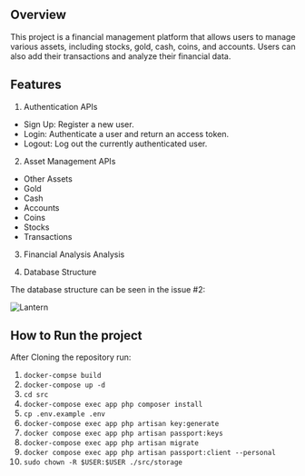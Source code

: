 ## Overview

This project is a financial management platform that allows users to manage various assets, including stocks, gold, cash, coins, and accounts. Users can also add their transactions and analyze their financial data.

## Features

1. Authentication APIs
- Sign Up: Register a new user.
- Login: Authenticate a user and return an access token.
- Logout: Log out the currently authenticated user.

2. Asset Management APIs

- Other Assets
- Gold
- Cash
- Accounts
- Coins
- Stocks
- Transactions

3. Financial Analysis
Analysis


3. Database Structure

The database structure can be seen in the issue #2:

![Lantern](https://github.com/user-attachments/assets/40908879-1080-4431-bd75-894b562543b8)


## How to Run the project

After Cloning the repository run:

1. ``` docker-compse build ```
2. ``` docker-compose up -d ```
3. ``` cd src ```
4. ``` docker-compose exec app php composer install ```
5. ``` cp .env.example .env ```
6. ``` docker-compose exec app php artisan key:generate ```
7. ``` docker compose exec app php artisan passport:keys ```
8. ``` docker-compose exec app php artisan migrate ```
9. ``` docker compose exec app php artisan passport:client --personal ```
10. ``` sudo chown -R $USER:$USER ./src/storage ```


